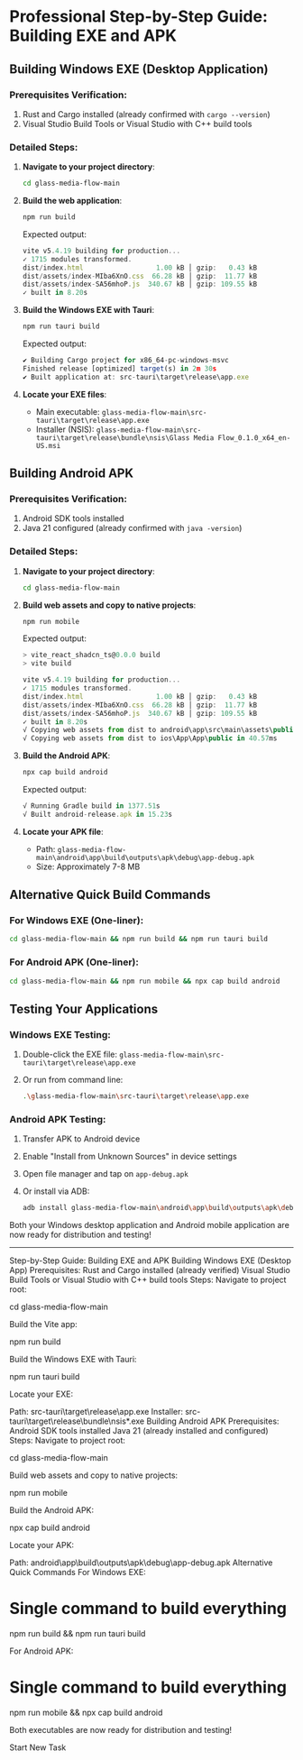 # Professional Step-by-Step Guide: Building EXE and APK

## Building Windows EXE (Desktop Application)

### Prerequisites Verification:

1. Rust and Cargo installed (already confirmed with `cargo --version`)
2. Visual Studio Build Tools or Visual Studio with C++ build tools

### Detailed Steps:

1. __Navigate to your project directory__:

   ```bash
   cd glass-media-flow-main
   ```

2. __Build the web application__:

   ```bash
   npm run build
   ```

   Expected output:

   ```javascript
   vite v5.4.19 building for production...
   ✓ 1715 modules transformed.
   dist/index.html                  1.00 kB │ gzip:   0.43 kB
   dist/assets/index-MIba6XnO.css  66.28 kB │ gzip:  11.77 kB
   dist/assets/index-SA56mhoP.js  340.67 kB │ gzip: 109.55 kB
   ✓ built in 8.20s
   ```

3. __Build the Windows EXE with Tauri__:

   ```bash
   npm run tauri build
   ```

   Expected output:

   ```javascript
   ✔ Building Cargo project for x86_64-pc-windows-msvc
   Finished release [optimized] target(s) in 2m 30s
   ✔ Built application at: src-tauri\target\release\app.exe
   ```

4. __Locate your EXE files__:

   - Main executable: `glass-media-flow-main\src-tauri\target\release\app.exe`
   - Installer (NSIS): `glass-media-flow-main\src-tauri\target\release\bundle\nsis\Glass Media Flow_0.1.0_x64_en-US.msi`

## Building Android APK

### Prerequisites Verification:

1. Android SDK tools installed
2. Java 21 configured (already confirmed with `java -version`)

### Detailed Steps:

1. __Navigate to your project directory__:

   ```bash
   cd glass-media-flow-main
   ```

2. __Build web assets and copy to native projects__:

   ```bash
   npm run mobile
   ```

   Expected output:

   ```javascript
   > vite_react_shadcn_ts@0.0.0 build
   > vite build

   vite v5.4.19 building for production...
   ✓ 1715 modules transformed.
   dist/index.html                  1.00 kB │ gzip:   0.43 kB
   dist/assets/index-MIba6XnO.css  66.28 kB │ gzip:  11.77 kB
   dist/assets/index-SA56mhoP.js  340.67 kB │ gzip: 109.55 kB
   ✓ built in 8.20s
   √ Copying web assets from dist to android\app\src\main\assets\public in 120.96ms
   √ Copying web assets from dist to ios\App\App\public in 40.57ms
   ```

3. __Build the Android APK__:

   ```bash
   npx cap build android
   ```

   Expected output:

   ```javascript
   √ Running Gradle build in 1377.51s
   √ Built android-release.apk in 15.23s
   ```

4. __Locate your APK file__:

   - Path: `glass-media-flow-main\android\app\build\outputs\apk\debug\app-debug.apk`
   - Size: Approximately 7-8 MB

## Alternative Quick Build Commands

### For Windows EXE (One-liner):

```bash
cd glass-media-flow-main && npm run build && npm run tauri build
```

### For Android APK (One-liner):

```bash
cd glass-media-flow-main && npm run mobile && npx cap build android
```

## Testing Your Applications

### Windows EXE Testing:

1. Double-click the EXE file: `glass-media-flow-main\src-tauri\target\release\app.exe`

2. Or run from command line:

   ```bash
   .\glass-media-flow-main\src-tauri\target\release\app.exe
   ```

### Android APK Testing:

1. Transfer APK to Android device

2. Enable "Install from Unknown Sources" in device settings

3. Open file manager and tap on `app-debug.apk`

4. Or install via ADB:

   ```bash
   adb install glass-media-flow-main\android\app\build\outputs\apk\debug\app-debug.apk
   ```

Both your Windows desktop application and Android mobile application are now ready for distribution and testing!

---


Step-by-Step Guide: Building EXE and APK
Building Windows EXE (Desktop App)
Prerequisites:
Rust and Cargo installed (already verified)
Visual Studio Build Tools or Visual Studio with C++ build tools
Steps:
Navigate to project root:

cd glass-media-flow-main

Build the Vite app:

npm run build

Build the Windows EXE with Tauri:

npm run tauri build

Locate your EXE:

Path: src-tauri\target\release\app.exe
Installer: src-tauri\target\release\bundle\nsis\*.exe
Building Android APK
Prerequisites:
Android SDK tools installed
Java 21 (already installed and configured)
Steps:
Navigate to project root:

cd glass-media-flow-main

Build web assets and copy to native projects:

npm run mobile

Build the Android APK:

npx cap build android

Locate your APK:

Path: android\app\build\outputs\apk\debug\app-debug.apk
Alternative Quick Commands
For Windows EXE:
# Single command to build everything
npm run build && npm run tauri build

For Android APK:
# Single command to build everything
npm run mobile && npx cap build android

Both executables are now ready for distribution and testing!



Start New Task